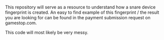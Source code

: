 This repository will serve as a resource to understand how a snare device fingerprint is created. An easy to find example of this fingerprint / the result you are looking for can be found in the payment submission request on gamestop.com. 

This code will most likely be very messy.

